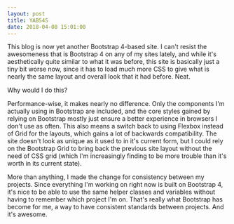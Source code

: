 ```yaml
---
layout: post
title: YABS4S
date: 2018-04-08 15:01:00
---
```


This blog is now yet another Bootstrap 4-based site. I can't resist the awesomeness that is Bootstrap 4 on any of my sites lately, and while it's aesthetically quite similar to what it was before, this site is basically just a tiny bit worse now, since it has to load much more CSS to give what is nearly the same layout and overall look that it had before. Neat.

Why would I do this?

Performance-wise, it makes nearly no difference. Only the components I'm actually using in Bootstrap are included, and the core styles gained by relying on Bootstrap mostly just ensure a better experience in browsers I don't use as often. This also means a switch back to using Flexbox instead of Grid for the layouts, which gains a lot of backwards compatibility. The site doesn't look as unique as it used to in it's current form, but I could rely on the Bootstrap Grid to bring back the previous site layout without the need of CSS grid (which I'm increasingly finding to be more trouble than it's worth in its current state).

More than anything, I made the change for consistency between my projects. Since everything I'm working on right now is built on Bootstrap 4, it's nice to be able to use the same helper classes and variables without having to remember which project I'm on. That's really what Bootstrap has become for me, a way to have consistent standards between projects. And it's awesome.
